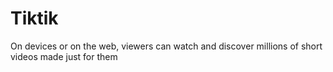 # Tiktik
On devices or on the web, viewers can watch and discover millions of short videos made just for them
